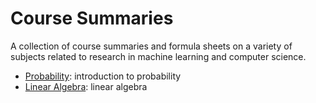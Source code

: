 # Course Summaries

A collection of course summaries and formula sheets on a variety of subjects related to research in machine learning and computer science.

- [Probability](./intro_to_probability.pdf): introduction to probability
- [Linear Algebra](./matrixcookbook.pdf): linear algebra





